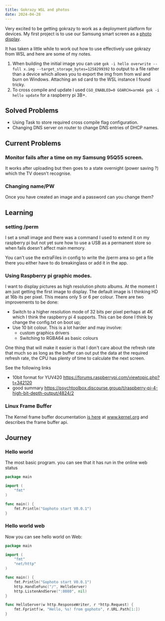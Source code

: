 ```yaml
---
title: Gokrazy WSL and photos
date: 2024-04-28
---
```


Very excited to be getting gokrazy to work as a deployment platform for devices.  My first project
is to use our Samsung smart screen as a [photo display](https://github.com/drummonds/gophoto).

It has taken a little while to work out how to use effectively use gokrazy from WSL and here are some of my notes.

1) When building the initial image you can use `gok -i hello overwrite --full x.img --target_storage_bytes=1258299392` to output to a file rather than 
a device which allows you to export the img from from wsl and burn on Windows.  Attaching an sd card
to the WSL instance I found tricky.
2) To cross compile and update I used `CGO_ENABLED=0 GOARCH=arm64 gok -i hello update` for a raspberry pi 3B+.




## Solved Problems

- Using Task to store required cross compile flag configuration.
- Changing DNS server on router to change DNS entries of DHCP names.

## Current Problems

### Monitor fails after a time on my Samsung 95Q55 screen. 

It works after uploading but then goes to a state overnight (power saving ?)  which the TV doesn't recognise.

### Changing name/PW

Once you have created an image and a password can you change them?


## Learning

### setting /perm

I set a small image and there was a command I used to extend it on my raspberry pi but not yet
sure how to use a USB as a permanent store so when fails doesn't affect main memory.

You can't use the extraFiles in config to write the /perm area so get a file there you either have to 
do breakinglass or add it in the app.

### Using Raspberry pi graphic modes.

I want to display pictures as high resolution photo albums.  At the moment I am just getting the first image to display.  The default image is I thinking HD at 16b its per pixel.  This means only 5 or 6 per colour.  There are two improvements to be done:
- Switch to a higher resolution mode of 32 bits per pixel perhaps at 4K which I think the raspberry pi 4 supports.  This can be done I think by change the config.txt on boot up;
- Use 10 bit colour.  This is a lot harder and may involve:
  -  custom graphics drivers
  -  Switching to RGBA64 as basic colours

One thing that will make it easier is that I don't care about the refresh rate that much so as long as the buffer can out put the data at the required refresh rate, the CPU has plenty of time to calculate the next screen.

See the following links

- 10bit format for YUV420 https://forums.raspberrypi.com/viewtopic.php?t=342120
- good summary https://psychtoolbox.discourse.group/t/raspberry-pi-4-high-bit-depth-output/4824/2

### Linux Frame Buffer

The Kernel frame buffer documentation [is here](https://www.kernel.org/doc/html/latest/fb/api.html) at www.kernel.org and describes the frame buffer api.

## Journey

### Hello world

The most basic program.  you can see that it has run in the online web status
```go
package main

import (
	"fmt"
)

func main() {
	fmt.Println("Gophoto start V0.0.1")
}


```

### Hello world web

Now you can see hello world on Web:

```go
package main

import (
	"fmt"
	"net/http"
)

func main() {
	fmt.Println("Gophoto start V0.0.1")
	http.HandleFunc("/", HelloServer)
	http.ListenAndServe(":8080", nil)
}

func HelloServer(w http.ResponseWriter, r *http.Request) {
	fmt.Fprintf(w, "Hello, %s! from gophoto", r.URL.Path[1:])
}
```

